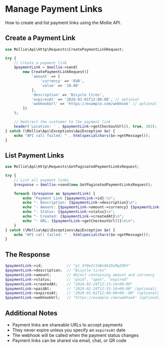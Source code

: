 # Manage Payment Links

How to create and list payment links using the Mollie API.

## Create a Payment Link

```php
use Mollie\Api\Http\Requests\CreatePaymentLinkRequest;

try {
    // Create a payment link
    $paymentLink = $mollie->send(
        new CreatePaymentLinkRequest([
            'amount' => [
                'currency' => 'EUR',
                'value' => '10.00'
            ],
            'description' => 'Bicycle tires',
            'expiresAt' => '2026-01-01T12:00:00', // optional
            'webhookUrl' => 'https://example.com/webhook' // optional
        ])
    );

    // Redirect the customer to the payment link
    header('Location: ' . $paymentLink->getCheckoutUrl(), true, 303);
} catch (\Mollie\Api\Exceptions\ApiException $e) {
    echo "API call failed: " . htmlspecialchars($e->getMessage());
}
```

## List Payment Links

```php
use Mollie\Api\Http\Requests\GetPaginatedPaymentLinksRequest;

try {
    // List all payment links
    $response = $mollie->send(new GetPaginatedPaymentLinksRequest);

    foreach ($response as $paymentLink) {
        echo "Payment Link {$paymentLink->id}:\n";
        echo "- Description: {$paymentLink->description}\n";
        echo "- Amount: {$paymentLink->amount->currency} {$paymentLink->amount->value}\n";
        echo "- Status: {$paymentLink->status}\n";
        echo "- Created: {$paymentLink->createdAt}\n";
        echo "- URL: {$paymentLink->getCheckoutUrl()}\n\n";
    }
} catch (\Mollie\Api\Exceptions\ApiException $e) {
    echo "API call failed: " . htmlspecialchars($e->getMessage());
}
```

## The Response

```php
$paymentLink->id;           // "pl_4Y0eZitmBnQ6IDoMqZQKh"
$paymentLink->description;  // "Bicycle tires"
$paymentLink->amount;       // Object containing amount and currency
$paymentLink->status;       // "paid", "open", "expired"
$paymentLink->createdAt;    // "2024-02-24T12:13:14+00:00"
$paymentLink->paidAt;       // "2024-02-24T12:15:16+00:00" (optional)
$paymentLink->expiresAt;    // "2026-01-01T12:00:00+00:-00" (optional)
$paymentLink->webhookUrl;   // "https://example.com/webhook" (optional)
```

## Additional Notes

- Payment links are shareable URLs to accept payments
- They never expire unless you specify an `expiresAt` date
- The webhook will be called when the payment status changes
- Payment links can be shared via email, chat, or QR code
